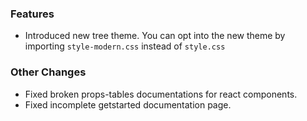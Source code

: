 ### Features
* Introduced new tree theme. You can opt into the new theme by importing `style-modern.css` instead of `style.css`

### Other Changes
* Fixed broken props-tables documentations for react components.
* Fixed incomplete getstarted documentation page.